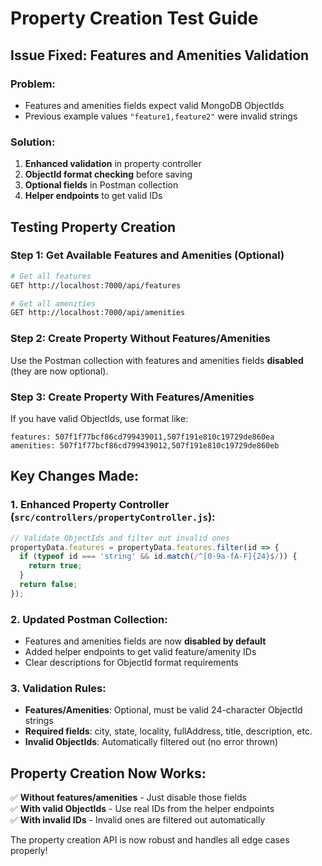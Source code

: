 # Property Creation Test Guide

## Issue Fixed: Features and Amenities Validation

### Problem:
- Features and amenities fields expect valid MongoDB ObjectIds
- Previous example values `"feature1,feature2"` were invalid strings

### Solution:
1. **Enhanced validation** in property controller
2. **ObjectId format checking** before saving
3. **Optional fields** in Postman collection
4. **Helper endpoints** to get valid IDs

## Testing Property Creation

### Step 1: Get Available Features and Amenities (Optional)
```bash
# Get all features
GET http://localhost:7000/api/features

# Get all amenities  
GET http://localhost:7000/api/amenities
```

### Step 2: Create Property Without Features/Amenities
Use the Postman collection with features and amenities fields **disabled** (they are now optional).

### Step 3: Create Property With Features/Amenities
If you have valid ObjectIds, use format like:
```
features: 507f1f77bcf86cd799439011,507f191e810c19729de860ea
amenities: 507f1f77bcf86cd799439012,507f191e810c19729de860eb
```

## Key Changes Made:

### 1. Enhanced Property Controller (`src/controllers/propertyController.js`):
```javascript
// Validate ObjectIds and filter out invalid ones
propertyData.features = propertyData.features.filter(id => {
  if (typeof id === 'string' && id.match(/^[0-9a-fA-F]{24}$/)) {
    return true;
  }
  return false;
});
```

### 2. Updated Postman Collection:
- Features and amenities fields are now **disabled by default**
- Added helper endpoints to get valid feature/amenity IDs
- Clear descriptions for ObjectId format requirements

### 3. Validation Rules:
- **Features/Amenities**: Optional, must be valid 24-character ObjectId strings
- **Required fields**: city, state, locality, fullAddress, title, description, etc.
- **Invalid ObjectIds**: Automatically filtered out (no error thrown)

## Property Creation Now Works:

✅ **Without features/amenities** - Just disable those fields  
✅ **With valid ObjectIds** - Use real IDs from the helper endpoints  
✅ **With invalid IDs** - Invalid ones are filtered out automatically  

The property creation API is now robust and handles all edge cases properly!